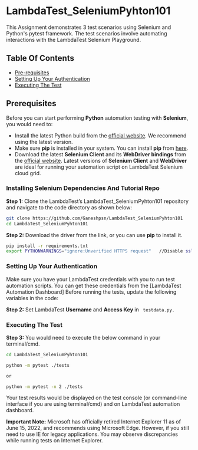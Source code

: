 # LambdaTest_SeleniumPyhton101
This Assignment demonstrates 3 test scenarios using Selenium and Python's pytest framework. The test scenarios involve automating interactions with the LambdaTest Selenium Playground.

## Table Of Contents

* [Pre-requisites](#pre-requisites)
* [Setting Up Your Authentication](#Setting-Up-Your-Authenticationt)
* [Executing The Test](#Executing-The-Test)

## Prerequisites

Before you can start performing **Python** automation testing with **Selenium**, you would need to:

* Install the latest Python build from the [official website](https://www.python.org/downloads/). We recommend using the latest version.
* Make sure **pip** is installed in your system. You can install **pip** from [here](https://pip.pypa.io/en/stable/installation/).
* Download the latest **Selenium Client** and its **WebDriver bindings** from the [official website](https://www.selenium.dev/downloads/). Latest versions of **Selenium Client** and **WebDriver** are ideal for running your automation script on LambdaTest Selenium cloud grid.

### Installing Selenium Dependencies And Tutorial Repo

**Step 1:** Clone the LambdaTest’s LambdaTest_SeleniumPyhton101 repository and navigate to the code directory as shown below:

```bash
git clone https://github.com/Ganeshpsn/LambdaTest_SeleniumPyhton101
cd LambdaTest_SeleniumPyhton101
```

**Step 2:** Download the driver from the link, or you can use **pip** to install it.
```bash
pip install -r requirements.txt
export PYTHONWARNINGS="ignore:Unverified HTTPS request"   //Disable ssl warning
```

### Setting Up Your Authentication

Make sure you have your LambdaTest credentials with you to run test automation scripts. You can get these credentials from the [LambdaTest Automation Dashboard]
Before running the tests, update the following variables in the code:

**Step 2:** 
Set LambdaTest **Username** and **Access Key** in ``` testdata.py.```

### Executing The Test

**Step 3:** You would need to execute the below command in your terminal/cmd.

```bash
cd LambdaTest_SeleniumPyhton101

python -m pytest ./tests

or

python -m pytest -n 2 ./tests
```

Your test results would be displayed on the test console (or command-line interface if you are using terminal/cmd) and on LambdaTest automation dashboard. 

**Important Note:**
Microsoft has officially retired Internet Explorer 11 as of June 15, 2022, and recommends using Microsoft Edge. However, if you still need to use IE for legacy applications. You may observe discrepancies while running tests on Internet Explorer.
